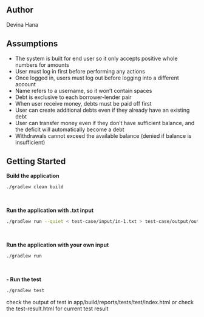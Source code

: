 ## Author
Devina Hana<br>

## Assumptions
- The system is built for end user so it only accepts positive whole numbers for amounts
- User must log in first before performing any actions
- Once logged in, users must log out before logging into a different account
- Name refers to a username, so it won’t contain spaces
- Debt is exclusive to each borrower-lender pair
- When user receive money, debts must be paid off first
- User can create additional debts even if they already have an existing debt
- User can transfer money even if they don’t have sufficient balance, and the deficit will automatically become a debt
- Withdrawals cannot exceed the available balance (denied if balance is insufficient)

## Getting Started
**Build the application**
```bash
./gradlew clean build
```
<br>

**Run the application with .txt input**
```bash
./gradlew run --quiet < test-case/input/in-1.txt > test-case/output/out-1.txt
```
<br>

**Run the application with your own input**
```bash
./gradlew run
```
<br>

**- Run the test**
```bash
./gradlew test
```
check the output of test in app/build/reports/tests/test/index.html or check the test-result.html for current test result